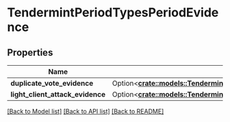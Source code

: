 # TendermintPeriodTypesPeriodEvidence

## Properties

Name | Type | Description | Notes
------------ | ------------- | ------------- | -------------
**duplicate_vote_evidence** | Option<[**crate::models::TendermintPeriodTypesPeriodDuplicateVoteEvidence**](tendermint.types.DuplicateVoteEvidence.md)> |  | [optional]
**light_client_attack_evidence** | Option<[**crate::models::TendermintPeriodTypesPeriodLightClientAttackEvidence**](tendermint.types.LightClientAttackEvidence.md)> |  | [optional]

[[Back to Model list]](../README.md#documentation-for-models) [[Back to API list]](../README.md#documentation-for-api-endpoints) [[Back to README]](../README.md)


